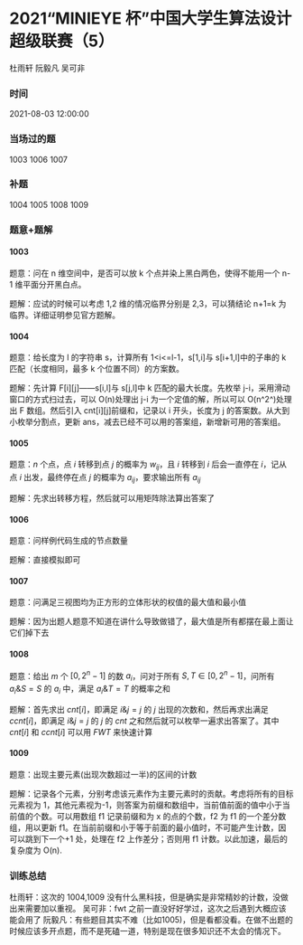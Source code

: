 # 2021“MINIEYE 杯”中国大学生算法设计超级联赛（5）

杜雨轩 阮毅凡 吴可非

### 时间

2021-08-03 12:00:00

### 当场过的题

1003 1006 1007

### 补题

1004 1005 1008 1009

### 题意+题解

#### 1003

题意：问在 n 维空间中，是否可以放 k 个点并染上黑白两色，使得不能用一个 n-1 维平面分开黑白点。

题解：应试的时候可以考虑 1,2 维的情况临界分别是 2,3，可以猜结论 n+1=k 为临界。详细证明参见官方题解。

#### 1004

题意：给长度为 l 的字符串 s，计算所有 1<i<=l-1，s[1,i]与 s[i+1,l]中的子串的 k 匹配（长度相同，最多 k 个位置不同）的方案数。

题解：先计算 F[i\][j\]——s[i,l]与 s[j,l]中 k 匹配的最大长度。先枚举 j-i，采用滑动窗口的方式扫过去，可以 O(n)处理出 j-i 为一个定值的解，所以可以 O(n^2^)处理出 F 数组。然后引入 cnt[i\][j\]前缀和，记录以 i 开头，长度为 j 的答案数。从大到小枚举分割点，更新 ans，减去已经不可以用的答案组，新增新可用的答案组。

#### 1005

题意：$n$ 个点，点 $i$ 转移到点 $j$ 的概率为 $w_{ij}$，且 $i$ 转移到 $i$ 后会一直停在 $i$，记从点 $i$ 出发，最终停在点 $j$ 的概率为 $a_{ij}$，要求输出所有 $a_{ij}$

题解：先求出转移方程，然后就可以用矩阵除法算出答案了

#### 1006

题意：问样例代码生成的节点数量

题解：直接模拟即可

#### 1007

题意：问满足三视图均为正方形的立体形状的权值的最大值和最小值

题解：因为出题人题意不知道在讲什么导致做错了，最大值是所有都摆在最上面让它们掉下去

#### 1008

题意：给出 $m$ 个 $[0,2^n-1]$ 的数 $a_i$，问对于所有 $S,T∈[0,2^n-1]$，问所有 $a_i \& S=S$ 的 $a_i$ 中，满足 $a_i \& T=T$ 的概率之和

题解：首先求出 $cnt[i]$，即满足 $i \& j=j$ 的 $j$ 出现的次数和，然后再求出满足 $ccnt[i]$，即满足 $i \& j=j$ 的 $j$ 的 $cnt$ 之和然后就可以枚举一遍求出答案了。其中 $cnt[i]$ 和 $ccnt[i]$ 可以用 $FWT$ 来快速计算

#### 1009

题意：出现主要元素(出现次数超过一半)的区间的计数

题解：记录各个元素，分别考虑该元素作为主要元素时的贡献。考虑将所有的目标元素视为 1，其他元素视为-1，则答案为前缀和数组中，当前值前面的值中小于当前值的个数。可以用数组 f1 记录前缀和为 x 的点的个数，f2 为 f1 的一个差分数组，用以更新 f1。在当前前缀和小于等于前面的最小值时，不可能产生计数，因可以跳到下一个+1 处，处理在 f2 上作差分；否则用 f1 计数。以此加速，最后的复杂度为 O(n).

### 训练总结

杜雨轩：这次的 1004,1009 没有什么黑科技，但是确实是非常精妙的计数，没做出来需要加以重视。
吴可非：fwt 之前一直没好好学过，这次之后遇到大概应该能会用了
阮毅凡：有些题目其实不难（比如1005)，但是看都没看。在做不出题的时候应该多开点题，而不是死磕一道，特别是现在很多知识还不太会的情况下。

